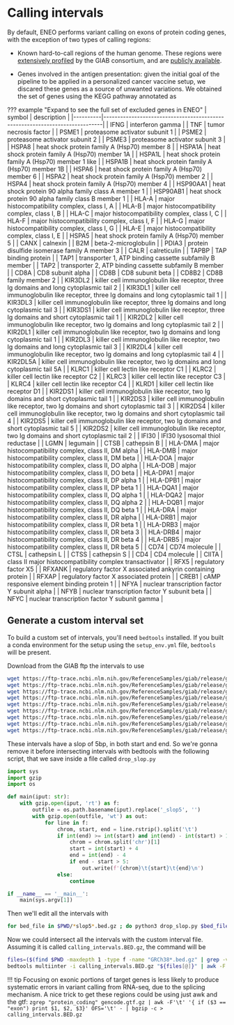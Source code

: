 # Calling intervals

By default, ENEO performs variant calling on exons of protein coding genes, with the exception of two types of calling regions:

- Known hard-to-call regions of the human genome. These regions were [extensively profiled](https://www.biorxiv.org/content/10.1101/2023.10.27.563846v1.full) by the GIAB consortium, and are [publicly available](https://ftp-trace.ncbi.nlm.nih.gov/ReferenceSamples/giab/release/genome-stratifications/v3.5/GRCh38@all/). 

- Genes involved in the antigen presentation: given the initial goal of the pipeline to be applied in a personalized cancer vaccine setup, we discared these genes as a source of unwanted variations. We obtained the set of genes using the KEGG pathway annotated as 

??? example "Expand to see the full set of excluded genes in ENEO"
    | symbol   | description                                                                 |
    |----------|-----------------------------------------------------------------------------|
    | IFNG     | interferon gamma                                                            |
    | TNF      | tumor necrosis factor                                                       |
    | PSME1    | proteasome activator subunit 1                                              |
    | PSME2    | proteasome activator subunit 2                                              |
    | PSME3    | proteasome activator subunit 3                                              |
    | HSPA8    | heat shock protein family A (Hsp70) member 8                                |
    | HSPA1A   | heat shock protein family A (Hsp70) member 1A                               |
    | HSPA1L   | heat shock protein family A (Hsp70) member 1 like                           |
    | HSPA1B   | heat shock protein family A (Hsp70) member 1B                               |
    | HSPA6    | heat shock protein family A (Hsp70) member 6                                |
    | HSPA2    | heat shock protein family A (Hsp70) member 2                                |
    | HSPA4    | heat shock protein family A (Hsp70) member 4                                |
    | HSP90AA1 | heat shock protein 90 alpha family class A member 1                         |
    | HSP90AB1 | heat shock protein 90 alpha family class B member 1                         |
    | HLA-A    | major histocompatibility complex, class I, A                                |
    | HLA-B    | major histocompatibility complex, class I, B                                |
    | HLA-C    | major histocompatibility complex, class I, C                                |
    | HLA-F    | major histocompatibility complex, class I, F                                |
    | HLA-G    | major histocompatibility complex, class I, G                                |
    | HLA-E    | major histocompatibility complex, class I, E                                |
    | HSPA5    | heat shock protein family A (Hsp70) member 5                                |
    | CANX     | calnexin                                                                    |
    | B2M      | beta-2-microglobulin                                                        |
    | PDIA3    | protein disulfide isomerase family A member 3                               |
    | CALR     | calreticulin                                                                |
    | TAPBP    | TAP binding protein                                                         |
    | TAP1     | transporter 1, ATP binding cassette subfamily B member                      |
    | TAP2     | transporter 2, ATP binding cassette subfamily B member                      |
    | CD8A     | CD8 subunit alpha                                                           |
    | CD8B     | CD8 subunit beta                                                            |
    | CD8B2    | CD8B family member 2                                                        |
    | KIR3DL2  | killer cell immunoglobulin like receptor, three Ig domains and long cytoplasmic tail 2 |
    | KIR3DL1  | killer cell immunoglobulin like receptor, three Ig domains and long cytoplasmic tail 1 |
    | KIR3DL3  | killer cell immunoglobulin like receptor, three Ig domains and long cytoplasmic tail 3 |
    | KIR3DS1  | killer cell immunoglobulin like receptor, three Ig domains and short cytoplasmic tail 1 |
    | KIR2DL2  | killer cell immunoglobulin like receptor, two Ig domains and long cytoplasmic tail 2 |
    | KIR2DL1  | killer cell immunoglobulin like receptor, two Ig domains and long cytoplasmic tail 1 |
    | KIR2DL3  | killer cell immunoglobulin like receptor, two Ig domains and long cytoplasmic tail 3 |
    | KIR2DL4  | killer cell immunoglobulin like receptor, two Ig domains and long cytoplasmic tail 4 |
    | KIR2DL5A | killer cell immunoglobulin like receptor, two Ig domains and long cytoplasmic tail 5A |
    | KLRC1    | killer cell lectin like receptor C1                                         |
    | KLRC2    | killer cell lectin like receptor C2                                         |
    | KLRC3    | killer cell lectin like receptor C3                                         |
    | KLRC4    | killer cell lectin like receptor C4                                         |
    | KLRD1    | killer cell lectin like receptor D1                                         |
    | KIR2DS1  | killer cell immunoglobulin like receptor, two Ig domains and short cytoplasmic tail 1 |
    | KIR2DS3  | killer cell immunoglobulin like receptor, two Ig domains and short cytoplasmic tail 3 |
    | KIR2DS4  | killer cell immunoglobulin like receptor, two Ig domains and short cytoplasmic tail 4 |
    | KIR2DS5  | killer cell immunoglobulin like receptor, two Ig domains and short cytoplasmic tail 5 |
    | KIR2DS2  | killer cell immunoglobulin like receptor, two Ig domains and short cytoplasmic tail 2 |
    | IFI30    | IFI30 lysosomal thiol reductase                                              |
    | LGMN     | legumain                                                                    |
    | CTSB     | cathepsin B                                                                 |
    | HLA-DMA  | major histocompatibility complex, class II, DM alpha                        |
    | HLA-DMB  | major histocompatibility complex, class II, DM beta                         |
    | HLA-DOA  | major histocompatibility complex, class II, DO alpha                        |
    | HLA-DOB  | major histocompatibility complex, class II, DO beta                         |
    | HLA-DPA1 | major histocompatibility complex, class II, DP alpha 1                      |
    | HLA-DPB1 | major histocompatibility complex, class II, DP beta 1                       |
    | HLA-DQA1 | major histocompatibility complex, class II, DQ alpha 1                      |
    | HLA-DQA2 | major histocompatibility complex, class II, DQ alpha 2                      |
    | HLA-DQB1 | major histocompatibility complex, class II, DQ beta 1                       |
    | HLA-DRA  | major histocompatibility complex, class II, DR alpha                        |
    | HLA-DRB1 | major histocompatibility complex, class II, DR beta 1                       |
    | HLA-DRB3 | major histocompatibility complex, class II, DR beta 3                       |
    | HLA-DRB4 | major histocompatibility complex, class II, DR beta 4                       |
    | HLA-DRB5 | major histocompatibility complex, class II, DR beta 5                       |
    | CD74     | CD74 molecule                                                               |
    | CTSL     | cathepsin L                                                                 |
    | CTSS     | cathepsin S                                                                 |
    | CD4      | CD4 molecule                                                                |
    | CIITA    | class II major histocompatibility complex transactivator                    |
    | RFX5     | regulatory factor X5                                                        |
    | RFXANK   | regulatory factor X associated ankyrin containing protein                   |
    | RFXAP    | regulatory factor X associated protein                                      |
    | CREB1    | cAMP responsive element binding protein 1                                   |
    | NFYA     | nuclear transcription factor Y subunit alpha                                |
    | NFYB     | nuclear transcription factor Y subunit beta                                 |
    | NFYC     | nuclear transcription factor Y subunit gamma                                | 

## Generate a custom interval set

To build a custom set of intervals, you'll need `bedtools` installed. If you built a conda environment for the setup using the `setup_env.yml` file, `bedtools` will be present.

Download from the GIAB ftp the intervals to use

```sh
wget https://ftp-trace.ncbi.nlm.nih.gov/ReferenceSamples/giab/release/genome-stratifications/v3.4/GRCh38@all/LowComplexity/GRCh38_AllTandemRepeats_51to200bp_slop5.bed.gz &\
wget https://ftp-trace.ncbi.nlm.nih.gov/ReferenceSamples/giab/release/genome-stratifications/v3.4/GRCh38@all/LowComplexity/GRCh38_AllTandemRepeats_ge101bp_slop5.bed.gz &\
wget https://ftp-trace.ncbi.nlm.nih.gov/ReferenceSamples/giab/release/genome-stratifications/v3.4/GRCh38@all/OtherDifficult/GRCh38_KIR.bed.gz &\
wget https://ftp-trace.ncbi.nlm.nih.gov/ReferenceSamples/giab/release/genome-stratifications/v3.4/GRCh38@all/OtherDifficult/GRCh38_MHC.bed.gz &\
wget https://ftp-trace.ncbi.nlm.nih.gov/ReferenceSamples/giab/release/genome-stratifications/v3.4/GRCh38@all/OtherDifficult/GRCh38_VDJ.bed.gz &\
wget https://ftp-trace.ncbi.nlm.nih.gov/ReferenceSamples/giab/release/genome-stratifications/v3.4/GRCh38@all/LowComplexity/GRCh38_SimpleRepeat_quadTR_50to149_slop5.bed.gz &\
wget https://ftp-trace.ncbi.nlm.nih.gov/ReferenceSamples/giab/release/genome-stratifications/v3.4/GRCh38@all/LowComplexity/GRCh38_SimpleRepeat_quadTR_ge150_slop5.bed.gz &\
wget https://ftp-trace.ncbi.nlm.nih.gov/ReferenceSamples/giab/release/genome-stratifications/v3.4/GRCh38@all/LowComplexity/GRCh38_SimpleRepeat_triTR_50to149_slop5.bed.gz &\
wget https://ftp-trace.ncbi.nlm.nih.gov/ReferenceSamples/giab/release/genome-stratifications/v3.4/GRCh38@all/LowComplexity/GRCh38_SimpleRepeat_homopolymer_ge12_slop5.bed.gz
```

These intervals have a slop of 5bp, in both start and end. So we're gonna remove it before intersecting intervals with bedtools with the following script, that we save inside a file called `drop_slop.py` 

```python
import sys
import gzip
import os

def main(iput: str):
    with gzip.open(iput, 'rt') as f:
        outfile = os.path.basename(iput).replace('_slop5', '')
        with gzip.open(outfile, 'wt') as out:
            for line in f:
                chrom, start, end = line.rstrip().split('\t')
                if int(end) >= int(start) and int(end) - int(start) > 1:
                    chrom = chrom.split('chr')[1]
                    start = int(start) + 4
                    end = int(end) - 4
                    if end - start > 5:
                        out.write(f'{chrom}\t{start}\t{end}\n')
                else:
                    continue

if __name__ == '__main__':
    main(sys.argv[1])
```

Then we'll edit all the intervals with

```sh
for bed_file in $PWD/*slop5*.bed.gz ; do python3 drop_slop.py $bed_file ${bed_file/_slop5/_no_slop} ; done
```

Now we could intersect all the intervals with the custom interval file. Assuming it is called `calling_intervals.BED.gz`, the command will be

```sh
files=($(find $PWD -maxdepth 1 -type f -name "GRCh38*.bed.gz" | grep -v "_slop5")) &\
bedtools multiinter -i calling_intervals.BED.gz "${files[@]}" | awk -F'\t' '{if ($5 == 1) print $0}' - | sort -k1,1 -k2,2n | bgzip -c > ENEO_callset.BED.gz
```

!!! tip
    Focusing on exonic portions of target genes is less likely to produce systematic errors in variant calling from RNA-seq, due to the splicing mechanism. A nice trick to get these regions could be using just awk and the gtf:
    ```
    zgrep "protein_coding" gencode.gtf.gz | awk -F'\t' '{ if ($3 == "exon") print $1, $2, $3}' OFS='\t' - | bgzip -c > calling_intervals.BED.gz   
    ```


